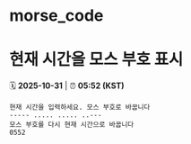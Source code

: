 # morse_code
# 현재 시간을 모스 부호 표시
<!-- MORSE_TIME_START -->
🗓️ **2025-10-31** | ⏰ **05:52 (KST)**

```
현재 시간을 입력하세요. 모스 부호로 바꿉니다
----- ..... ..... ..---
모스 부호를 다시 현재 시간으로 바꿉니다
0552
```
<!-- MORSE_TIME_END -->
